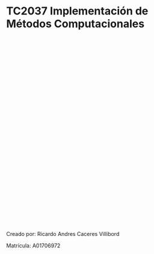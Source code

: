 # TC2037 Implementación de Métodos Computacionales

<img height="500" srs="https://img2.freepng.es/20180808/ews/kisspng-monterrey-institute-of-technology-and-higher-educa-curso-mooc-desarrollo-r%C3%81pido-de-productos-innova-5b6afb394a2065.2935965515337377853036.jpg">

Creado por: Ricardo Andres Caceres Villibord

Matrícula: A01706972


